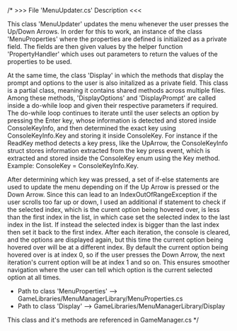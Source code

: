 /*     >>> File 'MenuUpdater.cs' Description <<<

This class 'MenuUpdater' updates the menu whenever the user presses the Up/Down Arrows. In order for this to work, an instance of the
class 'MenuProperties' where the properties are defined is initialized as a private field. The fields are then given values by the helper
function 'PropertyHandler' which uses out parameters to return the values of the properties to be used. 


At the same time, the class 'Display' in which the  methods that display the prompt and options to the user is also initalized as a private field.
This class is a partial class, meaning it contains shared methods across multiple files. Among these methods, 'DisplayOptions' and 
'DisplayPrompt' are called inside a do-while loop and given their respective parameters if required. The do-while loop continues to iterate
until the user selects an option by pressing the Enter key, whose information is detected and stored inside ConsoleKeyInfo, and then determined
the exact key using ConsoleKeyInfo.Key and storing it inside ConsoleKey. For instance if the ReadKey method detects a key press, like the UpArrow, 
the ConsoleKeyInfo struct stores information extracted from the key press event, which is extracted and stored inside the ConsoleKey enum using the 
Key method. Example: ConsoleKey = ConsoleKeyInfo.Key.


After determining which key was pressed, a set of if-else statements are used to update the menu depending on if the Up Arrow is pressed or the Down Arrow.
Since this can lead to an IndexOutOfRangeException if the user scrolls too far up or down, I used an additional if statement to check if the selected index,
which is the curent option being hovered over, is less than the first index in the list, in which case set the selected index to the last index in the list.
If instead the selected index is bigger than the last index then set it back to the first index. After each iteration, the console is cleared, and the options are
displayed again, but this time the current option being hovered over will be at a different index. By default the current option being hovered over is at index 0, 
so if the user presses the Down Arrow, the next iteration's current option will be at index 1 and so on. This ensures smoother navigation where the user can
tell which option is the current selected option at all times.

 - Path to class 'MenuProperties' --> GameLibraries/MenuManagerLibrary/MenuProperties.cs
 - Path to class 'Display'        --> GameLibraries/MenuManagerLibrary/Display
  
  This class and it's methods are referenced in GameManager.cs
*/
